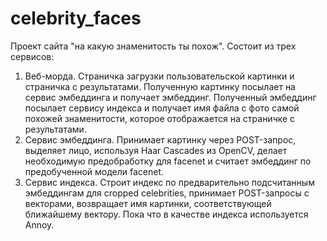 # celebrity_faces
Проект сайта "на какую знаменитость ты похож". 
Состоит из трех сервисов:
1. Веб-морда. Страничка загрузки пользовательской картинки и страничка с результатами. Полученную картинку посылает на сервис эмбеддинга и получает эмбеддинг. Полученный эмбеддинг посылает сервису индекса и получает имя файла с фото самой похожей знаменитости, которое отображается на страничке с результатами. 
2. Сервис эмбеддинга. Принимает картинку через POST-запрос, выделяет лицо, используя Haar Cascades из OpenCV, делает необходимую предобработку для facenet и считает эмбеддинг по предобученной модели facenet. 
3. Сервис индекса. Строит индекс по предварительно подсчитанным эмбеддингам для cropped celebrities, принимает POST-запросы с векторами, возвращает имя картинки, соответствующей ближайшему вектору. Пока что в качестве индекса используется Annoy.